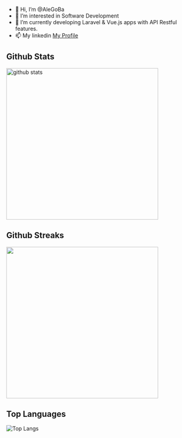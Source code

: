 - 👋 Hi, I’m @AleGoBa
- 👀 I’m interested in Software Development
- 🌱 I’m currently developing Laravel & Vue.js apps with API Restful features.
- 📫 My linkedin [My Profile](https://www.linkedin.com/in/david-alejandro-gonzalez-barba-/)


  
<h2>Github Stats </h2>

<img src="https://github-readme-stats.vercel.app/api?username=AleGoBa&show_icons=true&theme=gotham" alt="github stats"  width="400px"/>

<h2>Github Streaks</h2>

<img  src="https://github-readme-streak-stats.herokuapp.com/?user=AleGoBa&theme=dark"  width="400px" >

<h2 > Top Languages</h2>

![Top Langs](https://github-readme-stats.vercel.app/api/top-langs/?username=AleGoBa&layout=compact)

